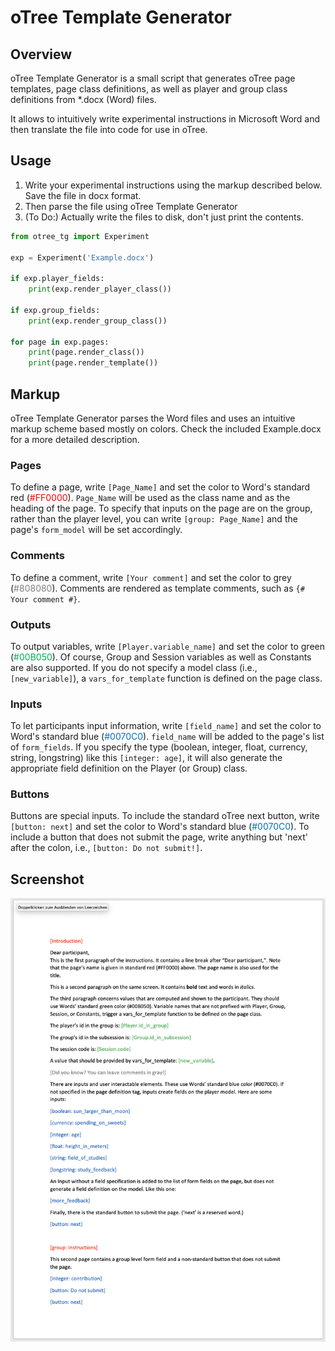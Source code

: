 # oTree Template Generator
## Overview
oTree Template Generator is a small script that generates oTree page templates, page class definitions, as well as player and group class definitions from *.docx (Word) files.

It allows to intuitively write experimental instructions in Microsoft Word and then translate the file into code for use in oTree. 

## Usage
1. Write your experimental instructions using the markup described below. Save the file in docx format.
2. Then parse the file using oTree Template Generator
3. (To Do:) Actually write the files to disk, don't just print the contents.

```python
from otree_tg import Experiment

exp = Experiment('Example.docx')

if exp.player_fields:
    print(exp.render_player_class())

if exp.group_fields:
    print(exp.render_group_class())
    
for page in exp.pages:
    print(page.render_class())
    print(page.render_template())
```

## Markup
oTree Template Generator parses the Word files and uses an intuitive markup scheme based mostly on colors. Check the included Example.docx for a more detailed description.

### Pages
To define a page, write ```[Page_Name]``` and set the color to Word's standard red (<span style="color: #FF0000">#FF0000</span>). ```Page_Name``` will be used as the class name and as the heading of the page. To specify that inputs on the page are on the group, rather than the player level, you can write ```[group: Page_Name]``` and the page's ```form_model``` will be set accordingly. 

### Comments
To define a comment, write ```[Your comment]``` and set the color to grey (<span style="color: #808080">#808080</span>). Comments are rendered as template comments, such as ```{# Your comment #}```.

### Outputs
To output variables, write ```[Player.variable_name]``` and set the color to green (<span style="color: #00B050">#00B050</span>). Of course, Group and Session variables as well as Constants are also supported. If you do not specify a model class (i.e., ```[new_variable]```), a ```vars_for_template``` function is defined on the page class.

### Inputs
To let participants input information, write ```[field_name]``` and set the color to Word's standard blue (<span style="color: #0070C0">#0070C0</span>). ```field_name``` will be added to the page's list of ```form_fields```. If you specify the type (boolean, integer, float, currency, string, longstring) like this ```[integer: age]```, it will also generate the appropriate field definition on the Player (or Group) class.

### Buttons
Buttons are special inputs. To include the standard oTree next button, write ```[button: next]``` and set the color to Word's standard blue (<span style="color: #0070C0">#0070C0</span>). To include a button that does not submit the page, write anything but 'next' after the colon, i.e., ```[button: Do not submit!]```.

## Screenshot
<img src="screenshot.png">